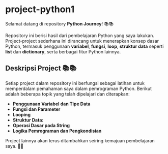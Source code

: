# project-python1


Selamat datang di repository **Python Journey**! 📚📚

Repository ini berisi hasil dari pembelajaran Python yang saya lakukan. Project-project sederhana ini dirancang untuk menerapkan konsep dasar Python, termasuk penggunaan **variabel**, **fungsi**, **loop**, **struktur data** seperti **list** dan **dictionary**, serta berbagai fitur Python lainnya.

## Deskripsi Project 📚📚

Setiap project dalam repository ini berfungsi sebagai latihan untuk memperdalam pemahaman saya dalam pemrograman Python. Berikut adalah beberapa topik yang telah dipelajari dan diterapkan:

- **Penggunaan Variabel dan Tipe Data**
- **Fungsi dan Parameter**
- **Looping**
- **Struktur Data:**
- **Operasi Dasar pada String**
- **Logika Pemrograman dan Pengkondisian**

Project lainnya akan terus ditambahkan seiring kemajuan pembelajaran saya. 🚀🚀
